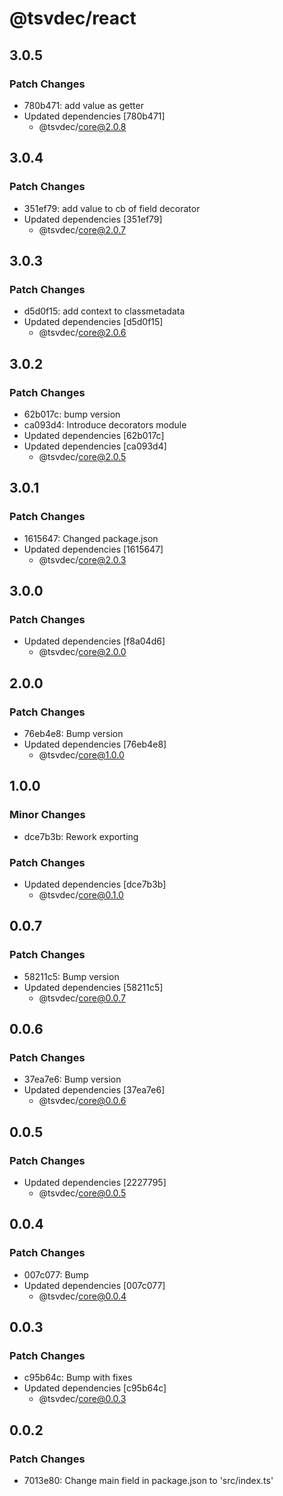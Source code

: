 # @tsvdec/react

## 3.0.5

### Patch Changes

- 780b471: add value as getter
- Updated dependencies [780b471]
  - @tsvdec/core@2.0.8

## 3.0.4

### Patch Changes

- 351ef79: add value to cb of field decorator
- Updated dependencies [351ef79]
  - @tsvdec/core@2.0.7

## 3.0.3

### Patch Changes

- d5d0f15: add context to classmetadata
- Updated dependencies [d5d0f15]
  - @tsvdec/core@2.0.6

## 3.0.2

### Patch Changes

- 62b017c: bump version
- ca093d4: Introduce decorators module
- Updated dependencies [62b017c]
- Updated dependencies [ca093d4]
  - @tsvdec/core@2.0.5

## 3.0.1

### Patch Changes

- 1615647: Changed package.json
- Updated dependencies [1615647]
  - @tsvdec/core@2.0.3

## 3.0.0

### Patch Changes

- Updated dependencies [f8a04d6]
  - @tsvdec/core@2.0.0

## 2.0.0

### Patch Changes

- 76eb4e8: Bump version
- Updated dependencies [76eb4e8]
  - @tsvdec/core@1.0.0

## 1.0.0

### Minor Changes

- dce7b3b: Rework exporting

### Patch Changes

- Updated dependencies [dce7b3b]
  - @tsvdec/core@0.1.0

## 0.0.7

### Patch Changes

- 58211c5: Bump version
- Updated dependencies [58211c5]
  - @tsvdec/core@0.0.7

## 0.0.6

### Patch Changes

- 37ea7e6: Bump version
- Updated dependencies [37ea7e6]
  - @tsvdec/core@0.0.6

## 0.0.5

### Patch Changes

- Updated dependencies [2227795]
  - @tsvdec/core@0.0.5

## 0.0.4

### Patch Changes

- 007c077: Bump
- Updated dependencies [007c077]
  - @tsvdec/core@0.0.4

## 0.0.3

### Patch Changes

- c95b64c: Bump with fixes
- Updated dependencies [c95b64c]
  - @tsvdec/core@0.0.3

## 0.0.2

### Patch Changes

- 7013e80: Change main field in package.json to 'src/index.ts'
